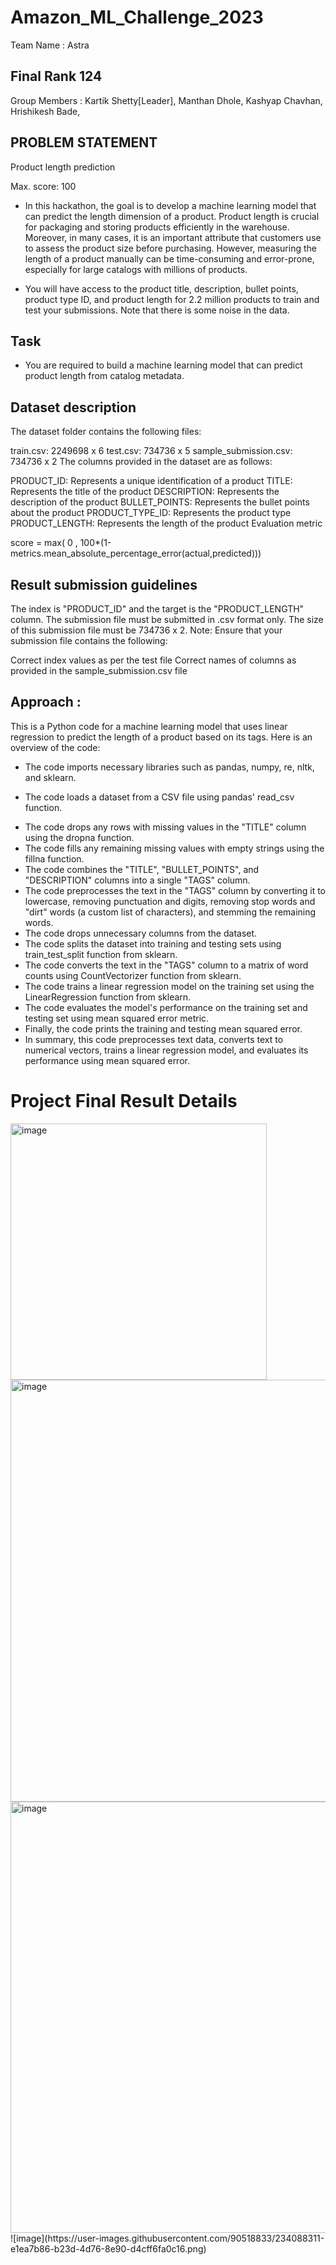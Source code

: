 # Amazon_ML_Challenge_2023
Team Name       : 	Astra
## Final Rank          124

Group Members : 
Kartik Shetty[Leader],
Manthan Dhole,
Kashyap Chavhan,
Hrishikesh Bade,


## PROBLEM STATEMENT
Product length prediction

Max. score: 100

+ In this hackathon, the goal is to develop a machine learning model that can predict the length dimension of a product. Product length is crucial for packaging and storing products efficiently in the warehouse. Moreover, in many cases, it is an important attribute that customers use to assess the product size before purchasing. However, measuring the length of a product manually can be time-consuming and error-prone, especially for large catalogs with millions of products.

+ You will have access to the product title, description, bullet points, product type ID, and product length for 2.2 million products to train and test your submissions. Note that there is some noise in the data.

## Task

+ You are required to build a machine learning model that can predict product length from catalog metadata.

## Dataset description

The dataset folder contains the following files:

train.csv: 2249698 x 6
test.csv: 734736 x 5
sample_submission.csv: 734736 x 2
The columns provided in the dataset are as follows:

PRODUCT_ID: Represents a unique identification of a product
TITLE: Represents the title of the product
DESCRIPTION: Represents the description of the product
BULLET_POINTS: Represents the bullet points about the product
PRODUCT_TYPE_ID: Represents the product type
PRODUCT_LENGTH: Represents the length of the product
Evaluation metric

score = max( 0 , 100*(1-metrics.mean_absolute_percentage_error(actual,predicted)))

## Result submission guidelines

The index is "PRODUCT_ID" and the target is the "PRODUCT_LENGTH" column.
The submission file must be submitted in .csv format only.
The size of this submission file must be 734736 x 2.
Note: Ensure that your submission file contains the following:

Correct index values as per the test file
Correct names of columns as provided in the sample_submission.csv file

## Approach :
This is a Python code for a machine learning model that uses linear regression to predict the length of a product based on its tags. Here is an overview of the code:

+ The code imports necessary libraries such as pandas, numpy, re, nltk, and sklearn.
- The code loads a dataset from a CSV file using pandas' read_csv function.
+ The code drops any rows with missing values in the "TITLE" column using the dropna function.
+ The code fills any remaining missing values with empty strings using the fillna function.
+ The code combines the "TITLE", "BULLET_POINTS", and "DESCRIPTION" columns into a single "TAGS" column.
+ The code preprocesses the text in the "TAGS" column by converting it to lowercase, removing punctuation and digits, removing stop words and "dirt" words (a custom list of characters), and stemming the remaining words.
+ The code drops unnecessary columns from the dataset.
+ The code splits the dataset into training and testing sets using train_test_split function from sklearn.
+ The code converts the text in the "TAGS" column to a matrix of word counts using CountVectorizer function from sklearn.
+ The code trains a linear regression model on the training set using the LinearRegression function from sklearn.
+ The code evaluates the model's performance on the training set and testing set using mean squared error metric.
+ Finally, the code prints the training and testing mean squared error.
+ In summary, this code preprocesses text data, converts text to numerical vectors, trains a linear regression model, and evaluates its performance using mean squared error.

# Project Final Result Details
<img width="410" alt="image" src="https://user-images.githubusercontent.com/90518833/234085796-81c9b08a-8086-4026-bc70-db40d6830f05.png">
<img width="675" alt="image" src="https://user-images.githubusercontent.com/90518833/234086089-13dea69d-a42b-4911-b6a1-57b675765c0d.png">
<img width="690" alt="image" src="https://user-images.githubusercontent.com/90518833/234086178-8d2ac519-6d49-4b2f-955a-5382c867d5fd.png">
![image](https://user-images.githubusercontent.com/90518833/234088311-e1ea7b86-b23d-4d76-8e90-d4cff6fa0c16.png)
